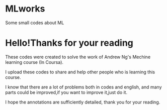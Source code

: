 # MLworks
Some small codes about ML

# Hello!Thanks for your reading

These codes were created to solve the work of Andrew Ng's Mechine learning course (In Coursa).

I upload these codes to share and help other people who is learning this course.

I know that there are a lot of problems both in codes and english, and many parts could be improved,if you want to improve it,just do it.

I hope the annotations are sufficiently detailed, thank you for your reading.
